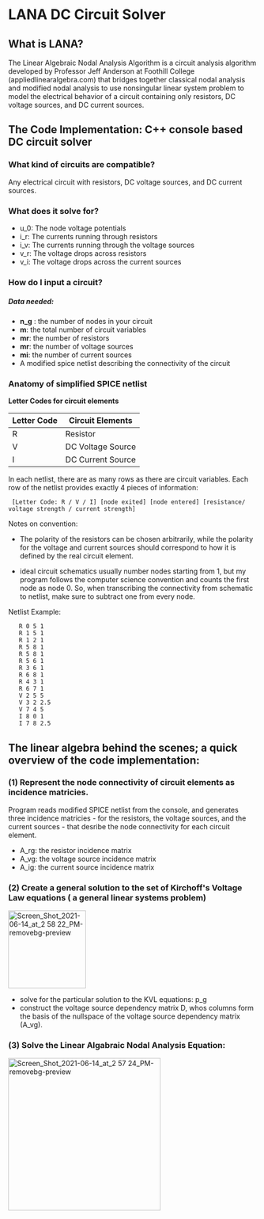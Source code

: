 # LANA DC Circuit Solver

## What is LANA?

The Linear Algebraic Nodal Analysis Algorithm is a circuit analysis algorithm developed by Professor Jeff Anderson at Foothill College (appliedlinearalgebra.com) that bridges together classical nodal analysis and modified nodal analysis to use nonsingular linear system problem to model the electrical behavior of a circuit containing only resistors, DC voltage sources, and DC current sources. 

## The Code Implementation: C++ console based DC circuit solver


### What kind of circuits are compatible?

 Any electrical circuit with resistors, DC voltage sources, and DC current sources. 

### What does it solve for? 
     
 - u_0:  The node voltage potentials
 - i_r: The currents running through resistors
 - i_v: The currents running through the voltage sources
 - v_r: The voltage drops across resistors
 - v_i: The voltage drops across the current sources

### How do I input a circuit?

##### Data needed:
-  **n_g** : the number of nodes in your circuit
-  **m**: the total number of circuit variables 
-  **mr**: the number of resistors
-  **mr**: the number of voltage sources
-  **mi**: the number of current sources
-  A modified spice netlist describing the connectivity of the circuit


### Anatomy of simplified SPICE netlist

**Letter Codes for circuit elements** 

Letter Code | Circuit Elements
------------ | -------------
R | Resistor
V| DC Voltage Source
I | DC Current Source

 In each netlist, there are as many rows as there are circuit variables.
 Each row of the netlist provides exactly 4 pieces of information: 

     [Letter Code: R / V / I] [node exited] [node entered] [resistance/ voltage strength / current strength]
  
   Notes on convention: 
   
   - The polarity of the resistors can be chosen arbitrarily, while the polarity for the voltage and current sources should correspond to how it is defined by the real circuit element. 
  
   - ideal circuit schematics usually number nodes starting from 1, but my program follows the computer science convention and counts the first node as node 0. So, when transcribing the connectivity from schematic to netlist, make sure to subtract one from every node.

Netlist Example: 


       R 0 5 1
       R 1 5 1
       R 1 2 1
       R 5 8 1
       R 5 8 1   
       R 5 6 1
       R 3 6 1
       R 6 8 1
       R 4 3 1
       R 6 7 1
       V 2 5 5
       V 3 2 2.5
       V 7 4 5
       I 8 0 1
       I 7 8 2.5



## The linear algebra behind the scenes; a quick overview of the code implementation:


### (1) Represent the node connectivity of circuit elements as incidence matricies.

Program reads modified SPICE netlist from the console, and generates three incidence matricies -  for the resistors, the voltage sources, and the current sources - that desribe the node connectivity for each circuit element.

   -  A_rg: the resistor incidence matrix
   -  A_vg:  the voltage source incidence matrix
   -  A_ig:  the current source incidence matrix

### (2) Create a general solution to the set of Kirchoff's Voltage Law equations ( a general linear systems problem)

<img width="157" alt="Screen_Shot_2021-06-14_at_2 58 22_PM-removebg-preview" src="https://user-images.githubusercontent.com/40043538/121965022-429afb00-cd21-11eb-8450-99ebd090f76b.png">


  - solve for the particular solution to the KVL equations: p_g
  - construct the voltage source dependency matrix D, whos columns form the basis of the nullspace of the voltage source   dependency matrix (A_vg).

### (3) Solve the Linear Algabraic Nodal Analysis Equation: 
<img width="308" alt="Screen_Shot_2021-06-14_at_2 57 24_PM-removebg-preview" src="https://user-images.githubusercontent.com/40043538/121965234-90176800-cd21-11eb-99cd-1523b52e1e8f.png">



